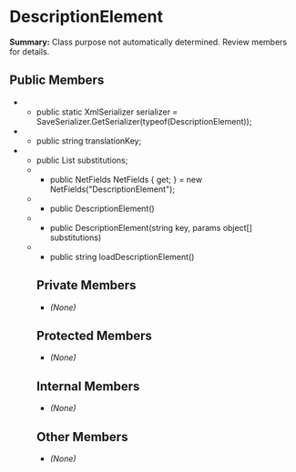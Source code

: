 # DescriptionElement

**Summary:** Class purpose not automatically determined. Review members for details.

## Public Members
- - public static XmlSerializer serializer = SaveSerializer.GetSerializer(typeof(DescriptionElement));
- - public string translationKey;
- - public List<object> substitutions;
- - public NetFields NetFields { get; } = new NetFields("DescriptionElement");
- - public DescriptionElement()
- - public DescriptionElement(string key, params object[] substitutions)
- - public string loadDescriptionElement()

## Private Members
- *(None)*

## Protected Members
- *(None)*

## Internal Members
- *(None)*

## Other Members
- *(None)*
